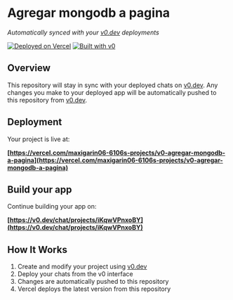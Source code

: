 # Agregar mongodb a pagina

*Automatically synced with your [v0.dev](https://v0.dev) deployments*

[![Deployed on Vercel](https://img.shields.io/badge/Deployed%20on-Vercel-black?style=for-the-badge&logo=vercel)](https://vercel.com/maxigarin06-6106s-projects/v0-agregar-mongodb-a-pagina)
[![Built with v0](https://img.shields.io/badge/Built%20with-v0.dev-black?style=for-the-badge)](https://v0.dev/chat/projects/iKqwVPnxoBY)

## Overview

This repository will stay in sync with your deployed chats on [v0.dev](https://v0.dev).
Any changes you make to your deployed app will be automatically pushed to this repository from [v0.dev](https://v0.dev).

## Deployment

Your project is live at:

**[https://vercel.com/maxigarin06-6106s-projects/v0-agregar-mongodb-a-pagina](https://vercel.com/maxigarin06-6106s-projects/v0-agregar-mongodb-a-pagina)**

## Build your app

Continue building your app on:

**[https://v0.dev/chat/projects/iKqwVPnxoBY](https://v0.dev/chat/projects/iKqwVPnxoBY)**

## How It Works

1. Create and modify your project using [v0.dev](https://v0.dev)
2. Deploy your chats from the v0 interface
3. Changes are automatically pushed to this repository
4. Vercel deploys the latest version from this repository
